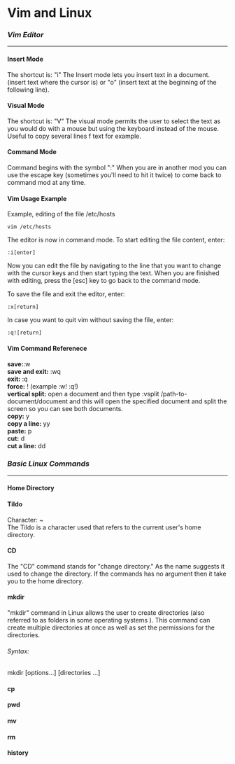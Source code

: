 # **Vim and Linux**

### *Vim Editor*
-------------------------

#### Insert Mode
The shortcut is: "i"
The Insert mode lets you insert text in a document.  (insert text where the cursor is) or "o" (insert text at the beginning of the following line).

#### Visual Mode
The shortcut is: "V"
The visual mode permits the user to select the text as you would do with a mouse but using the keyboard instead of the mouse. Useful to copy several lines f text for example.

#### Command Mode
Command begins with the symbol ":"
When you are in another mod you can use the escape key (sometimes you'll need to hit it twice) to come back to command mod at any time.

#### Vim Usage Example
Example, editing of the file /etc/hosts
```
vim /etc/hosts
```

The editor is now in command mode. To start editing the file content, enter:
```
:i[enter]
```

Now you can edit the file by navigating to the line that you want to change with the cursor keys and then start typing the text. When you are finished with editing, press the [esc] key to go back to the command mode.

To save the file and exit the editor, enter:
```
:x[return]
```
In case you want to quit vim without saving the file, enter:
```
:q![return]
```
#### Vim Command Referenece
**save:**:w  
**save and exit:** :wq  
**exit:** :q  
**force:** ! (example :w! :q!)  
**vertical split:** open a document and then type :vsplit /path-to-document/document and this will open   the specified document and split the screen so you can see both documents.  
**copy:** y  
**copy a line:** yy  
**paste:** p  
**cut:** d  
**cut a line:** dd  

### *Basic Linux Commands*
-------------------------------

#### Home Directory
#### Tildo
Character: ~  
The Tildo is a character used that refers to the current user's home directory.

#### CD
The "CD" command stands for "change directory." As the name suggests it used to change the directory. If the commands has no argument then it take you to   the home directory.

#### mkdir
"mkdir" command in Linux allows the user to create directories (also referred to as folders in some operating systems ). This command can create multiple directories at once as well as set the permissions for the directories. 
###### *Syntax:*  
mkdir [options...] [directories ...]

#### cp

#### pwd

#### mv

#### rm

#### history
